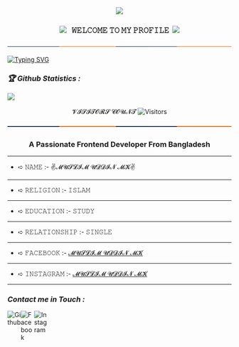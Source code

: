 <!-- Github README -->

<p align="center"><img src="https://img.shields.io/badge/I Am %20BANGLADESHI- NOOB PROGRAMMER-green?colorA=%23ff0000&colorB=%23017e40&style=flat-square">

</i></b></h3>
<h3 align="center">
  <img src="https://emoji.discord.st/emojis/768b108d-274f-4f44-a634-8477b16efce7.gif" width="25">
  &nbsp; 𝚆𝙴𝙻𝙲𝙾𝙼𝙴 𝚃𝙾 𝙼𝚈 𝙿𝚁𝙾𝙵𝙸𝙻𝙴&nbsp;
  <img src="https://emoji.discord.st/emojis/768b108d-274f-4f44-a634-8477b16efce7.gif" width="25">
</h3>
<img align="center" alt="line" src="https://github.com/DalpatRathore/dalpatrathore/blob/main/assets/images/line-1.svg">

[![Typing SVG](https://readme-typing-svg.demolab.com?font=Fira+Code&size=30&duration=4935&pause=500&color=F70000&width=435&lines=I+AM+MUSLIM+UDDIN+MK;I+AM+PROGRAMING+LEARNNER;IT's+NOT+;MK-777;%F0%9F%A5%B0THANK+YOU+EVERYONE%F0%9F%AB%B0)](https://git.io/typing-svg)

<h3><b><i>🏆 Github Statistics :</i></b></h3>
<a href="[https://github.com/MKmuslim-777]"><img width=550 src="https://github-profile-trophy.vercel.app/?username=MUMIT-404-CYBER&theme=dracula&no-frame=true&title=Followers,Stars,Commit,Repository,Issues"/></a>

</p>
<p align="center"> 
 𝓥𝓘𝓢𝓘𝓣𝓞𝓡𝓢 𝓒𝓞𝓤𝓝𝓣
 <img src="https://profile-counter.glitch.me/MUMIT-404-CYBER/count.svg" alt="Visitors">
</p>

<img align="center" alt="line" src="https://github.com/DalpatRathore/dalpatrathore/blob/main/assets/images/line-1.svg">

<h3 align="center">A Passionate Frontend Developer From Bangladesh</h3>

---

- ➪ 𝙽𝙰𝙼𝙴 :- ✌𝓜𝓤𝓢𝓛𝓘𝓜 𝓤𝓓𝓓𝓘𝓝 𝓜𝓚✌

---

- ➪ 𝚁𝙴𝙻𝙸𝙶𝙸𝙾𝙽 :- 𝙸𝚂𝙻𝙰𝙼

---

- ➪ 𝙴𝙳𝚄𝙲𝙰𝚃𝙸𝙾𝙽 :- 𝚂𝚃𝚄𝙳𝚈

---

- ➪ 𝚁𝙴𝙻𝙰𝚃𝙸𝙾𝙽𝚂𝙷𝙸𝙿 :- 𝚂𝙸𝙽𝙶𝙻𝙴

---

- ➪ 𝙵𝙰𝙲𝙴𝙱𝙾𝙾𝙺 :- [𝓜𝓤𝓢𝓛𝓘𝓜 𝓤𝓓𝓓𝓘𝓝 𝓜𝓚](https://www.facebook.com/profile.php?id=100077752513671)

---

- ➪ 𝙸𝙽𝚂𝚃𝙰𝙶𝚁𝙰𝙼 :- [𝓜𝓤𝓢𝓛𝓘𝓜 𝓤𝓓𝓓𝓘𝓝 𝓜𝓚](https://www.instagram.com/muslim_uddin_mk?)

---

<h3><b><i> Contact me in Touch :</i></b></h3>
<a href="https://github.com/MKmuslim-777"><img align="left" title="Github" alt="Github" width="30px" src="https://cdn.jsdelivr.net/npm/simple-icons@3.0.1/icons/github.svg" /></a>
<a href="https://www.facebook.com/profile.php?id=100077752513671"><img align="left" title="Facebook" alt="Facebook" width="30px" src="https://raw.githubusercontent.com/rahuldkjain/github-profile-readme-generator/master/src/images/icons/Social/facebook.svg" /></a>
<a href="https://www.instagram.com/muslim_uddin_mk/?hl=en"><img align="left" title="Instagram" alt="Instagram" width="30px" src="https://raw.githubusercontent.com/rahuldkjain/github-profile-readme-generator/master/src/images/icons/Social/instagram.svg" /></a>
